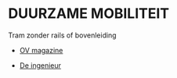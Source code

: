 # DUURZAME MOBILITEIT

Tram zonder rails of bovenleiding

* [OV magazine](https://www.ovmagazine.nl/2017/11/railloze-tram-getest-in-zhuzhou-china-1610/)

* [De ingenieur](https://www.deingenieur.nl/artikel/autonoom-rijdende-tram-zonder-rails)
